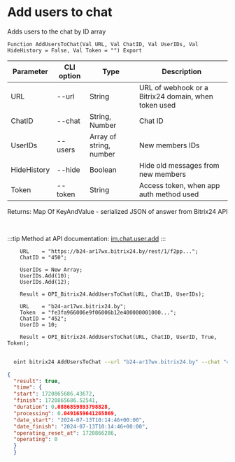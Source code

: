﻿---
sidebar_position: 5
---

# Add users to chat
 Adds users to the chat by ID array



`Function AddUsersToChat(Val URL, Val ChatID, Val UserIDs, Val HideHistory = False, Val Token = "") Export`

  | Parameter | CLI option | Type | Description |
  |-|-|-|-|
  | URL | --url | String | URL of webhook or a Bitrix24 domain, when token used |
  | ChatID | --chat | String, Number | Chat ID |
  | UserIDs | --users | Array of string, number | New members IDs |
  | HideHistory | --hide | Boolean | Hide old messages from new members |
  | Token | --token | String | Access token, when app auth method used |

  
  Returns:  Map Of KeyAndValue - serialized JSON of answer from Bitrix24 API

<br/>

:::tip
Method at API documentation: [im.chat.user.add](https://dev.1c-bitrix.ru/learning/course/?COURSE_ID=93&LESSON_ID=12097)
:::
<br/>


```bsl title="Code example"
    URL    = "https://b24-ar17wx.bitrix24.by/rest/1/f2pp...";
    ChatID = "450";

    UserIDs = New Array;
    UserIDs.Add(10);
    UserIDs.Add(12);

    Result = OPI_Bitrix24.AddUsersToChat(URL, ChatID, UserIDs);

    URL    = "b24-ar17wx.bitrix24.by";
    Token  = "fe3fa966006e9f06006b12e400000001000...";
    ChatID = "452";
    UserID = 10;

    Result = OPI_Bitrix24.AddUsersToChat(URL, ChatID, UserID, True, Token);
```



```sh title="CLI command example"
    
  oint bitrix24 AddUsersToChat --url "b24-ar17wx.bitrix24.by" --chat "452" --users %users% --hide %hide% --token "fe3fa966006e9f06006b12e400000001000..."

```

```json title="Result"
{
  "result": true,
  "time": {
  "start": 1720865686.43672,
  "finish": 1720865686.52541,
  "duration": 0.0886859893798828,
  "processing": 0.0491659641265869,
  "date_start": "2024-07-13T10:14:46+00:00",
  "date_finish": "2024-07-13T10:14:46+00:00",
  "operating_reset_at": 1720866286,
  "operating": 0
  }
  }
```
